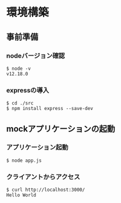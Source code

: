 # 環境構築

## 事前準備

### nodeバージョン確認
```
$ node -v
v12.18.0
```

### expressの導入
```
$ cd ./src
$ npm install express --save-dev
```

## mockアプリケーションの起動

### アプリケーション起動
```
$ node app.js 
```

### クライアントからアクセス
```
$ curl http://localhost:3000/
Hello World
```

